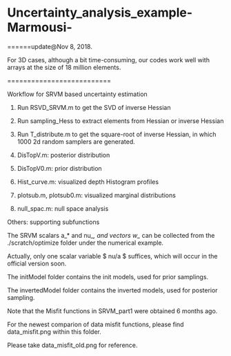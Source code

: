 # Uncertainty_analysis_example-Marmousi-

======update@Nov 8, 2018. 

For 3D cases, although a bit time-consuming, our codes work well with arrays at the size of 18 million elements.

==========================

Workflow for SRVM based uncertainty estimation
1. Run RSVD_SRVM.m to get the SVD of inverse Hessian
2. Run sampling_Hess to extract elements from Hessian or inverse Hessian

1. Run T_distribute.m to get the square-root of inverse Hessian, in which 1000 2d random samplers are generated.
2. DisTopV.m: posterior distribution
3. DisTopV0.m: prior distribution
4. Hist_curve.m: visualized depth Histogram profiles
5. plotsub.m, plotsub0.m: visualized marginal distributions
6. null_spac.m: null space analysis

Others: supporting subfunctions

The SRVM scalars a_* and nu_*, and vectors w_* can be collected from the ./scratch/optimize folder under the numerical example.

Actually, only one scalar variable $ nu/a $ suffices, which will occur in the official version soon.

The initModel folder contains the init models, used for prior samplings.

The invertedModel folder contains the inverted models, used for posterior sampling.

Note that the Misfit functions in SRVM_part1 were obtained 6 months ago.

For the newest comparion of data misfit functions, please find data_misfit.png within this folder.

Please take data_misfit_old.png for reference.
